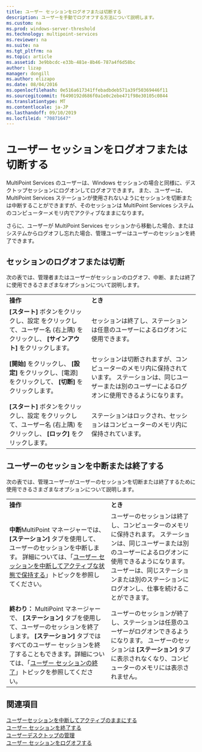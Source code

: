 ```yaml
---
title: ユーザー セッションをログオフまたは切断する
description: ユーザーを手動でログオフする方法について説明します。
ms.custom: na
ms.prod: windows-server-threshold
ms.technology: multipoint-services
ms.reviewer: na
ms.suite: na
ms.tgt_pltfrm: na
ms.topic: article
ms.assetid: 3e9bbcdc-e33b-481e-8b46-787a4f6d58bc
author: lizap
manager: dongill
ms.author: elizapo
ms.date: 08/04/2016
ms.openlocfilehash: 0e516a617341ffebadbdeb571a39f50369446f11
ms.sourcegitcommit: f6490192d686f0a1e0c2ebe471f98e30105c0844
ms.translationtype: MT
ms.contentlocale: ja-JP
ms.lasthandoff: 09/10/2019
ms.locfileid: "70871647"
---
```

# <a name="log-off-or-disconnect-user-sessions"></a>ユーザー セッションをログオフまたは切断する
MultiPoint Services のユーザーは、Windows セッションの場合と同様に、デスクトップセッションにログオンしてログオフできます。 また、ユーザーは、MultiPoint Services ステーションが使用されないようにセッションを切断または中断することができますが、そのセッションは MultiPoint Services システムのコンピューターメモリ内でアクティブなままになります。  
  
さらに、ユーザーが MultiPoint Services セッションから移動した場合、またはシステムからログオフし忘れた場合、管理ユーザーはユーザーのセッションを終了できます。  
  
## <a name="logging-off-or-disconnecting-a-session"></a>セッションのログオフまたは切断  
次の表では、管理者またはユーザーがセッションのログオフ、中断、または終了に使用できるさまざまなオプションについて説明します。  
  
|||  
|-|-|  
|**操作**|**とき**|  
|**[スタート]** ボタンをクリックし、設定 をクリックして、ユーザー名 (右上隅) をクリックし、 **[サインアウト]** をクリックします。|セッションは終了し、ステーションは任意のユーザーによるログオンに使用できます。|  
|**[開始]** をクリックし、 **[設定]** をクリックし、[電源] をクリックして、 **[切断]** をクリックします。|セッションは切断されますが、コンピューターのメモリ内に保持されています。 ステーションは、同じユーザーまたは別のユーザーによるログオンに使用できるようになります。|  
|**[スタート]** ボタンをクリックし、設定 をクリックして、ユーザー名 (右上隅) をクリックし、 **[ロック]** をクリックします。|ステーションはロックされ、セッションはコンピューターのメモリ内に保持されています。|  
  
## <a name="suspending-or-ending-a-users-session"></a>ユーザーのセッションを中断または終了する  
次の表では、管理ユーザーがユーザーのセッションを切断または終了するために使用できるさまざまなオプションについて説明します。  
  
|||  
|-|-|  
|**操作**|**とき**|  
|**中断**MultiPoint マネージャーでは、 **[ステーション]** タブを使用して、ユーザーのセッションを中断します。 詳細については、「[ユーザー セッションを中断してアクティブな状態で保持する](Suspend-and-Leave-User-Session-Active.md)」トピックを参照してください。|ユーザーのセッションは終了し、コンピューターのメモリに保持されます。 ステーションは、同じユーザーまたは別のユーザーによるログオンに使用できるようになります。 ユーザーは、同じステーションまたは別のステーションにログオンし、仕事を続けることができます。|  
|**終わり：** MultiPoint マネージャーで、 **[ステーション]** タブを使用して、ユーザーのセッションを終了します。 **[ステーション]** タブではすべてのユーザー セッションを終了することもできます。詳細については、「[ユーザー セッションの終了](End-a-User-Session.md)」トピックを参照してください。|ユーザーのセッションが終了し、ステーションは任意のユーザーがログオンできるようになります。 ユーザーのセッションは **[ステーション]** タブに表示されなくなり、コンピューターのメモリには表示されません。|  
  
## <a name="see-also"></a>関連項目  
[ユーザーセッションを中断してアクティブのままにする](Suspend-and-Leave-User-Session-Active.md)  
[ユーザー セッションを終了する](End-a-User-Session.md)  
[ユーザーデスクトップの管理](manage-user-desktops-using-multipoint-dashboard.md)  
[ユーザー セッションをログオフする](Log-Off-User-Sessions.md)    